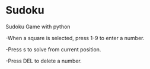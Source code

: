 # Sudoku
 Sudoku Game with python
 
-When a square is selected, press 1-9 to enter a number.

-Press s to solve from current position.

-Press DEL to delete a number.
